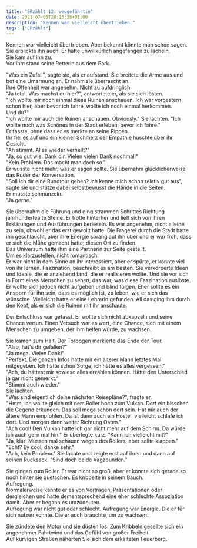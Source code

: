 ```yaml
---
title: "ERzählt 12: weggefährtin"
date: 2021-07-05T20:15:38+01:00
description: "Kennen war vielleicht übertrieben."
tags: ["ERzählt"]
---
```


Kennen war vielleicht übertrieben. Aber bekannt könnte man schon sagen.\
Sie erblickte ihn auch. Er hatte unwillkürlich angefangen zu lächeln.\
Sie kam auf ihn zu.\
Vor ihm stand seine Retterin aus dem Park.

"Was ein Zufall", sagte sie, als er aufstand. Sie breitete die Arme aus und bot eine Umarmung an. Er nahm sie überrascht an.\
Ihre Offenheit war angenehm. Nicht zu aufdringlich.\
"Ja total. Was machst du hier?", antwortete er, als sie sich lösten.\
"Ich wollte mir noch einmal diese Ruinen anschauen. Ich war vorgestern schon hier, aber bevor ich fahre, wollte ich noch einmal herkommen.\
Und du?"\
"Ich wollte mir auch die Ruinen anschauen. Obviously." Sie lachten. "Ich wollte noch was Schönes in der Stadt erleben, bevor ich fahre."\
Er fasste, ohne dass er es merkte an seine Rippen. \
Ihr fiel es auf und ein kleiner Schmerz der Empathie huschte über ihr Gesicht.\
"Ah stimmt. Alles wieder verheilt?"\
"Ja, so gut wie. Dank dir. Vielen vielen Dank nochmal!"\
"Kein Problem. Das macht man doch so."\
Er wusste nicht mehr, was er sagen sollte. Sie übernahm glücklicherweise das Ruder der Konversation.\
"Soll ich dir eine Rundtour geben? Ich kenne mich schon relativ gut aus", sagte sie und stütze dabei selbstbewusst die Hände in die Seiten.\
Er musste schmunzeln.\
"Ja gerne."

Sie übernahm die Führung und ging strammen Schrittes Richtung jahrhundertealte Steine. Er trotte hinterher und ließ sich von ihren Erklärungen und Ausführungen berieseln. Es war angenehm, nicht alleine zu sein, obwohl er das erst gewollt hatte. Die Fragerei durch die Stadt hatte ihn geschlaucht, aber ihre Energie sprang auf ihn über und er war froh, dass er sich die Mühe gemacht hatte, diesen Ort zu finden.\
Das Universum hatte ihm eine Partnerin zur Seite gestellt.\
Um es klarzustellen, nicht romantisch.\
Er war nicht in dem Sinne an ihr interessiert, aber er spürte, er könnte viel von ihr lernen. Faszination, beschreibt es am besten. Sie verkörperte Ideen und Ideale, die er anziehend fand, die er realisieren wollte. Und sie vor sich in Form eines Menschen zu sehen, das war, was diese Faszination auslöste. Er wollte sich jedoch nicht aufgeben und blind folgen. Eher sollte es ein Ansporn für ihn sein, dass es möglich ist, zu leben, wie er sich das wünschte. Vielleicht hatte er eine Lehrerin gefunden. All das ging ihm durch den Kopf, als er sich die Ruinen mit ihr anschaute.

Der Entschluss war gefasst. Er wollte sich nicht abkapseln und seine Chance vertun. Einen Versuch war es wert, eine Chance, sich mit einem Menschen zu umgeben, der ihm helfen würde, zu wachsen.

Sie kamen zum Halt. Der Torbogen markierte das Ende der Tour.\
"Also, hat's dir gefallen?"\
"Ja mega. Vielen Dank!"\
"Perfekt. Die ganzen Infos hatte mir ein älterer Mann letztes Mal mitgegeben. Ich hatte schon Sorge, ich hätte es alles vergessen." \
"Ach, du hättest mir sowieso alles erzählen können. Hätte den Unterschied ja gar nicht gemerkt."\
"Stimmt auch wieder."\
Sie lachten.\
"Was sind eigentlich deine nächsten Reisepläne?", fragte er.\
"Hmm, ich wollte gleich mit dem Roller hoch zum Vulkan. Dort ein bisschen die Gegend erkunden. Das soll mega schön dort sein. Hat mir auch der ältere Mann empfohlen. Da ist dann auch ein Hostel, vielleicht schlafe ich dort. Und morgen dann weiter Richtung Osten."\
"Ach cool! Den Vulkan hatte ich gar nicht mehr auf dem Schirm. Da würde ich auch gern mal hin." Er überlegte kurz. "Kann ich vielleicht mit?"\
"Ja, klar! Müssen mal schauen wegen des Rollers, aber sollte klappen."\
"Echt? Ey cool, danke sehr."\
"Ach, kein Problem." Sie lachte und zeigte erst auf ihren und dann auf seinen Rucksack. "Sind doch beide Vagabunden."

Sie gingen zum Roller. Er war nicht so groß, aber er konnte sich gerade so noch hinter sie quetschen. Es kribbelte in seinem Bauch.\
Aufregung.\
Normalerweise kannte er es von Vorträgen, Präsentationen oder dergleichen und hatte dementsprechend eine eher schlechte Assoziation damit. Aber er begann es umzudeuten.\
Aufregung war nicht gut oder schlecht. Aufregung war Energie. Die er für sich nutzen konnte. Die er auch brauchte, um zu wachsen.

Sie zündete den Motor und sie düsten los. Zum Kribbeln gesellte sich ein angenehmer Fahrtwind und das Gefühl von großer Freiheit.\
Auf kurvigen Straßen näherten Sie sich dem erkalteten Feuerberg. 
